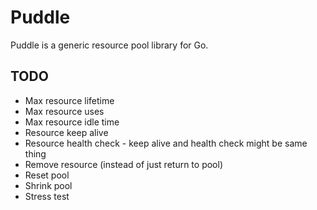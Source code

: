 # Puddle

Puddle is a generic resource pool library for Go.

## TODO

* Max resource lifetime
* Max resource uses
* Max resource idle time
* Resource keep alive
* Resource health check - keep alive and health check might be same thing
* Remove resource (instead of just return to pool)
* Reset pool
* Shrink pool
* Stress test
